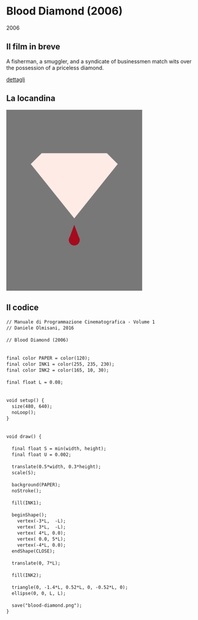 # Blood Diamond (2006)

2006

## Il film in breve
A fisherman, a smuggler, and a syndicate of businessmen match wits over the possession of a priceless diamond.

[dettagli](https://www.imdb.com/title/tt0450259/)

## La locandina
<img src="blood-diamond.png"  width="360px" title="Blood Diamond">


## Il codice
```processing
// Manuale di Programmazione Cinematografica - Volume 1
// Daniele Olmisani, 2016

// Blood Diamond (2006)


final color PAPER = color(120);
final color INK1 = color(255, 235, 230);
final color INK2 = color(165, 10, 30);

final float L = 0.08;


void setup() {
  size(480, 640);
  noLoop();
}


void draw() {
  
  final float S = min(width, height);
  final float U = 0.002;
  
  translate(0.5*width, 0.3*height);
  scale(S);
  
  background(PAPER);
  noStroke();
  
  fill(INK1);

  beginShape();
    vertex(-3*L,  -L);
    vertex( 3*L,  -L);
    vertex( 4*L, 0.0);
    vertex( 0.0, 5*L);
    vertex(-4*L, 0.0);
  endShape(CLOSE);
  
  translate(0, 7*L);
  
  fill(INK2);
  
  triangle(0, -1.4*L, 0.52*L, 0, -0.52*L, 0);
  ellipse(0, 0, L, L);
  
  save("blood-diamond.png");
}
```
